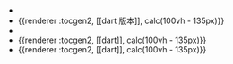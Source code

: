 -
- {{renderer :tocgen2, [[dart 版本]], calc(100vh - 135px)}}
-
- {{renderer :tocgen2, [[dart]], calc(100vh - 135px)}}
- {{renderer :tocgen2, [[dart]], calc(100vh - 135px)}}